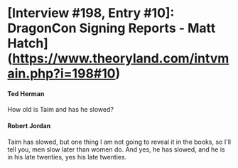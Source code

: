 # [Interview #198, Entry #10]: DragonCon Signing Reports - Matt Hatch](https://www.theoryland.com/intvmain.php?i=198#10)

#### Ted Herman

How old is Taim and has he slowed?

#### Robert Jordan

Taim has slowed, but one thing I am not going to reveal it in the books, so I'll tell you, men slow later than women do. And yes, he has slowed, and he is in his late twenties, yes his late twenties.

